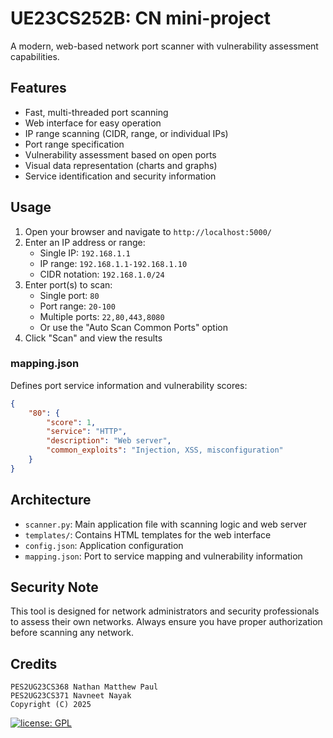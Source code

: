 # **UE23CS252B: CN mini-project**  

A modern, web-based network port scanner with vulnerability assessment capabilities.

## Features

- Fast, multi-threaded port scanning
- Web interface for easy operation
- IP range scanning (CIDR, range, or individual IPs)
- Port range specification
- Vulnerability assessment based on open ports
- Visual data representation (charts and graphs)
- Service identification and security information

## Usage

1. Open your browser and navigate to `http://localhost:5000/`
2. Enter an IP address or range:
   - Single IP: `192.168.1.1`
   - IP range: `192.168.1.1-192.168.1.10`
   - CIDR notation: `192.168.1.0/24`
3. Enter port(s) to scan:
   - Single port: `80`
   - Port range: `20-100`
   - Multiple ports: `22,80,443,8080`
   - Or use the "Auto Scan Common Ports" option
4. Click "Scan" and view the results

### mapping.json

Defines port service information and vulnerability scores:

```json
{
    "80": {
        "score": 1,
        "service": "HTTP",
        "description": "Web server",
        "common_exploits": "Injection, XSS, misconfiguration"
    }
}
```

## Architecture

- `scanner.py`: Main application file with scanning logic and web server
- `templates/`: Contains HTML templates for the web interface
- `config.json`: Application configuration
- `mapping.json`: Port to service mapping and vulnerability information

## Security Note

This tool is designed for network administrators and security professionals to assess their own networks. Always ensure you have proper authorization before scanning any network.


## **Credits**  

```
PES2UG23CS368 Nathan Matthew Paul  
PES2UG23CS371 Navneet Nayak  
Copyright (C) 2025  
```

[![license: GPL](https://img.shields.io/badge/License-GPLv3-blue.svg)](https://opensource.org/license/gpl-3-0)  